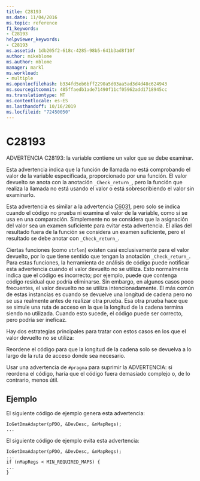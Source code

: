 ```yaml
---
title: C28193
ms.date: 11/04/2016
ms.topic: reference
f1_keywords:
- C28193
helpviewer_keywords:
- C28193
ms.assetid: 1db205f2-618c-4285-98b5-641b3ad8f10f
author: mikeblome
ms.author: mblome
manager: markl
ms.workload:
- multiple
ms.openlocfilehash: b334fd5eb6bff2290a5d03aa5ad3d4d48c624943
ms.sourcegitcommit: 485ffaedb1ade71490f11cf05962add1718945cc
ms.translationtype: MT
ms.contentlocale: es-ES
ms.lasthandoff: 10/16/2019
ms.locfileid: "72450050"
---
```

# <a name="c28193"></a>C28193
ADVERTENCIA C28193: la variable contiene un valor que se debe examinar.

 Esta advertencia indica que la función de llamada no está comprobando el valor de la variable especificada, proporcionado por una función. El valor devuelto se anota con la anotación `_Check_return_`, pero la función que realiza la llamada no está usando el valor o está sobrescribiendo el valor sin examinarlo.

 Esta advertencia es similar a la advertencia [C6031](../code-quality/c6031.md), pero solo se indica cuando el código no prueba ni examina el valor de la variable, como si se usa en una comparación. Simplemente no se considera que la asignación del valor sea un examen suficiente para evitar esta advertencia. El alias del resultado fuera de la función se considera un examen suficiente, pero el resultado se debe anotar con `_Check_return_`.

 Ciertas funciones (como `strlen`) existen casi exclusivamente para el valor devuelto, por lo que tiene sentido que tengan la anotación `_Check_return_`. Para estas funciones, la herramienta de análisis de código puede notificar esta advertencia cuando el valor devuelto no se utiliza. Esto normalmente indica que el código es incorrecto; por ejemplo, puede que contenga código residual que podría eliminarse. Sin embargo, en algunos casos poco frecuentes, el valor devuelto no se utiliza intencionadamente. El más común de estas instancias es cuando se devuelve una longitud de cadena pero no se usa realmente antes de realizar otra prueba. Esa otra prueba hace que se simule una ruta de acceso en la que la longitud de la cadena termina siendo no utilizada. Cuando esto sucede, el código puede ser correcto, pero podría ser ineficaz.

 Hay dos estrategias principales para tratar con estos casos en los que el valor devuelto no se utiliza:

 Reordene el código para que la longitud de la cadena solo se devuelva a lo largo de la ruta de acceso donde sea necesario.

 Usar una advertencia de `#pragma` para suprimir la ADVERTENCIA: si reordena el código, haría que el código fuera demasiado complejo o, de lo contrario, menos útil.

## <a name="example"></a>Ejemplo
 El siguiente código de ejemplo genera esta advertencia:

```
IoGetDmaAdapter(pPDO, &DevDesc, &nMapRegs);
...
```

 El siguiente código de ejemplo evita esta advertencia:

```
IoGetDmaAdapter(pPDO, &DevDesc, &nMapRegs);
...
if (nMapRegs < MIN_REQUIRED_MAPS) {
...
}
```
